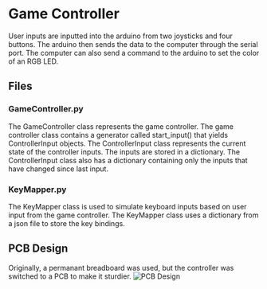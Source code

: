 # Game Controller
User inputs are inputted into the arduino from two joysticks and four buttons. The arduino then sends the data to the computer through the serial port. 
The computer can also send a command to the arduino to set the color of an RGB LED. 

## Files
### GameController.py
The GameController class represents the game controller. The game controller class contains a
generator called start_input() that yields ControllerInput objects. The ControllerInput class represents the current
state of the controller inputs. The inputs are stored in a dictionary. The ControllerInput class
also has a dictionary containing only the inputs that have changed since last input. 

### KeyMapper.py
The KeyMapper class is used to simulate keyboard inputs based on user input from the game
controller. The KeyMapper class uses a dictionary from a json file to store the key
bindings. 

## PCB Design
Originally, a permanant breadboard was used, but the controller was switched to a PCB to make it sturdier. 
![PCB Design](https://github.com/Jeremy924/GameController/assets/94857347/72fb7514-6e2b-4676-a89b-02755723fb28)
